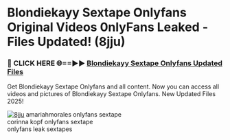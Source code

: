 # Blondiekayy Sextape Onlyfans Original Videos 0nlyFans Leaked - Files Updated! (8jju)

<h3>🔴 CLICK HERE 🌐==►► <a href="https://tinyurl.com/4seja8ks" rel="nofollow">Blondiekayy Sextape Onlyfans Updated Files</a></h3>

Get Blondiekayy Sextape Onlyfans and all content. Now you can access all videos and pictures of Blondiekayy Sextape Onlyfans. New Updated Files 2025!

[![8jju](https://i.imgur.com/EWjZXRe.gif)](https://tinyurl.com/4seja8ks)
amariahmorales onlyfans sextape<br>
corinna kopf onlyfans sextape<br>
onlyfans leak sextapes